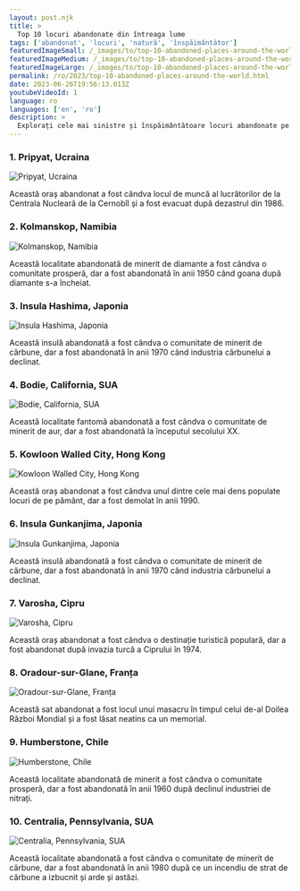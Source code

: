 ```yaml
---
layout: post.njk
title: >
  Top 10 locuri abandonate din întreaga lume
tags: ['abandonat', 'locuri', 'natură', 'înspăimântător']
featuredImageSmall: /_images/to/top-10-abandoned-places-around-the-world-cover-ro-small.webp
featuredImageMedium: /_images/to/top-10-abandoned-places-around-the-world-cover-ro-medium.webp
featuredImageLarge: /_images/to/top-10-abandoned-places-around-the-world-cover-ro-large.webp
permalink: /ro/2023/top-10-abandoned-places-around-the-world.html
date: 2023-06-26T19:56:13.013Z
youtubeVideoId: 1
language: ro
languages: ['en', 'ro']
description: >
  Explorați cele mai sinistre și înspăimântătoare locuri abandonate pe care natura le-a recuperat.
---
```


### 1. Pripyat, Ucraina

![Pripyat, Ucraina](/_images/0a/0a3ff15f1a711d913652f01b57238742-medium.webp)

Această oraș abandonat a fost cândva locul de muncă al lucrătorilor de la Centrala Nucleară de la Cernobîl și a fost evacuat după dezastrul din 1986.

### 2. Kolmanskop, Namibia

![Kolmanskop, Namibia](/_images/34/343cbeccc4ba7b9193d00360a67f67d5-medium.webp)

Această localitate abandonată de minerit de diamante a fost cândva o comunitate prosperă, dar a fost abandonată în anii 1950 când goana după diamante s-a încheiat.

### 3. Insula Hashima, Japonia

![Insula Hashima, Japonia](/_images/7f/7f221315f73d6afbd692fc02382ed328-medium.webp)

Această insulă abandonată a fost cândva o comunitate de minerit de cărbune, dar a fost abandonată în anii 1970 când industria cărbunelui a declinat.

### 4. Bodie, California, SUA

![Bodie, California, SUA](/_images/0e/0e07e8dacdc91b186ca1999e85fa0e11-medium.webp)

Această localitate fantomă abandonată a fost cândva o comunitate de minerit de aur, dar a fost abandonată la începutul secolului XX.

### 5. Kowloon Walled City, Hong Kong

![Kowloon Walled City, Hong Kong](/_images/09/098e91c86883e9eb78449f43ea7c83f6-medium.webp)

Această oraș abandonat a fost cândva unul dintre cele mai dens populate locuri de pe pământ, dar a fost demolat în anii 1990.

### 6. Insula Gunkanjima, Japonia

![Insula Gunkanjima, Japonia](/_images/7f/7f221315f73d6afbd692fc02382ed328-medium.webp)

Această insulă abandonată a fost cândva o comunitate de minerit de cărbune, dar a fost abandonată în anii 1970 când industria cărbunelui a declinat.

### 7. Varosha, Cipru

![Varosha, Cipru](/_images/83/8341e62635e44a0360c0a5812a342be5-medium.webp)

Această oraș abandonat a fost cândva o destinație turistică populară, dar a fost abandonat după invazia turcă a Ciprului în 1974.

### 8. Oradour-sur-Glane, Franța

![Oradour-sur-Glane, Franța](/_images/d6/d64e45c2eedb9020ecd86fd7bd4d8fde-medium.webp)

Această sat abandonat a fost locul unui masacru în timpul celui de-al Doilea Război Mondial și a fost lăsat neatins ca un memorial.

### 9. Humberstone, Chile

![Humberstone, Chile](/_images/0d/0d2f2e6aa33278f6f13defe425b8daa1-medium.webp)

Această localitate abandonată de minerit a fost cândva o comunitate prosperă, dar a fost abandonată în anii 1960 după declinul industriei de nitrați.

### 10. Centralia, Pennsylvania, SUA

![Centralia, Pennsylvania, SUA](/_images/a1/a18c6131fff9851512fb884a7e06f26c-medium.webp)

Această localitate abandonată a fost cândva o comunitate de minerit de cărbune, dar a fost abandonată în anii 1980 după ce un incendiu de strat de cărbune a izbucnit și arde și astăzi.

